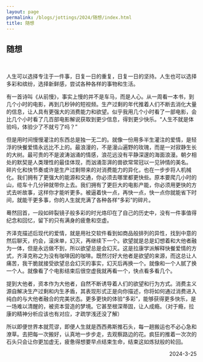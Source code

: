 ```yaml
---
layout: page
permalink: /blogs/jottings/2024/随想/index.html
title: 随想
---
```


## 随想
<br>

人生可以选择专注于一件事，日复一日的重复，日复一日的坚持。人生也可以选择多彩和缤纷，选择新鲜感，尝试各种各样的事物和生活。

有一首诗叫《从前慢》，事实上慢的并不是车马，而是人心。从一周看一本书，到几个小时的电影，再到几秒钟的短视频。生产过剩的年代推着人们不断去消化大量的信息，让人具有更强大的消费能力和欲望。似乎我用几个小时看了一部电影，会比几个小时看了几百部电影解说获取到更少信息，得到更少快乐。“人生不就是体验吗，体验少了不就亏了吗？”

但是用时间慢慢灌注的东西总是独一无二的。就像一份用多半生灌注的爱情，是轻浮的快餐爱情永远比不上的。最浪漫的，不是漫山遍野的玫瑰，而是一对寂静生长的大树。最可贵的不是波涛汹涌的情感，浪花远没有平静深邃的海面浪漫。朝夕相处的默契是人类理性的最佳体现，而汹涌澎湃的兽欲常常冠以一见钟情的美名。
碎片化和快节奏或许是生产过剩带来的对消费能力的异化，也在一步步将人机械化。我们拥有了更强大的能源和交通，你必须去哪里都更快些。原本要爬几小时的山，缆车十几分钟就带你上去。我们拥有了更巨大的电影产能，你必须用更快的方式去听故事，这样你才能听更多。被逼着快一点，再快一点，快一点你就能省下时间，就能干更多事，你的人生就充满了各种各样“多彩”的碎片。

蓦然回首，一段如碎裂镜子般多彩的时光烙印在了自己的历史中，没有一件事值得纪念和回忆，留下的只有满身的疲惫和空虚。

齐泽克描述后现代的爱情，就是用社交软件看到如商品般排列的异性，找到中意的然后聊天，约会，滚床单，幻灭，再继续下一个。欲望就是总是幻想着和大他者融为一体，但是永远做不到，所以欲望总是会幻灭。这是拉康学派解释快餐爱情的方式，齐泽克称之为没有咖啡因的咖啡。既然讨好大他者是欲望的来源，而这总让人痛苦，我干脆就接受欲望总会幻灭的事实，幻灭后再换一个。就像和一个人腻了换一个人。就像看了个电影结束后很空虚我就再看一个，快点看多看几个。

提到大他者，资本作为大他者，自然不断诱导着人们的欲望和行为方式。消费主义源自解决生产过剩和内生矛盾，其表现形式正是向你描述，你将如何通过消费进入纯白的与大他者融合的完美状态。更多更快的体验“多彩”，能够获得更多快乐，是一场难以清醒的，被资本营造的梦境。它甚至根深蒂固，让人成瘾。（对于瘾，拉康的精神分析应该也有对应，才疏学浅还没了解）

所以即便世界本就荒谬，即便人生就是西西弗斯推石头，每一趟搬运也不必心急和潦草。去把每一次搬好，认真地一步步走，去观察路边的花。疯狂的推着一次次的石头只会让你更加虚无，疲惫得想要早点结束生命，结束这如炼狱般的轮回。

<p align="right">2024-3-25</p>